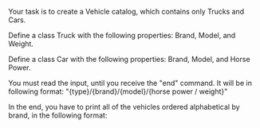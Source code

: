 Your task is to create a Vehicle catalog, which contains only Trucks and Cars.

Define a class Truck with the following properties: Brand, Model, and Weight.

Define a class Car with the following properties: Brand, Model, and Horse Power.

You must read the input, until you receive the "end" command. It will be in following format: "{type}/{brand}/{model}/{horse power / weight}"

In the end, you have to print all of the vehicles ordered alphabetical by brand, in the following format:
